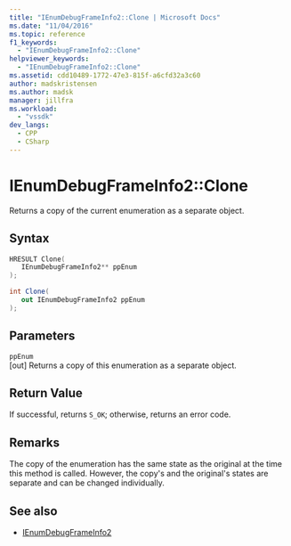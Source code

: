 ```yaml
---
title: "IEnumDebugFrameInfo2::Clone | Microsoft Docs"
ms.date: "11/04/2016"
ms.topic: reference
f1_keywords:
  - "IEnumDebugFrameInfo2::Clone"
helpviewer_keywords:
  - "IEnumDebugFrameInfo2::Clone"
ms.assetid: cdd10489-1772-47e3-815f-a6cfd32a3c60
author: madskristensen
ms.author: madsk
manager: jillfra
ms.workload:
  - "vssdk"
dev_langs:
  - CPP
  - CSharp
---
```

# IEnumDebugFrameInfo2::Clone
Returns a copy of the current enumeration as a separate object.

## Syntax

```cpp
HRESULT Clone(
   IEnumDebugFrameInfo2** ppEnum
);
```

```csharp
int Clone(
   out IEnumDebugFrameInfo2 ppEnum
);
```

## Parameters
`ppEnum`\
[out] Returns a copy of this enumeration as a separate object.

## Return Value
 If successful, returns `S_OK`; otherwise, returns an error code.

## Remarks
 The copy of the enumeration has the same state as the original at the time this method is called. However, the copy's and the original's states are separate and can be changed individually.

## See also
- [IEnumDebugFrameInfo2](../../../extensibility/debugger/reference/ienumdebugframeinfo2.md)